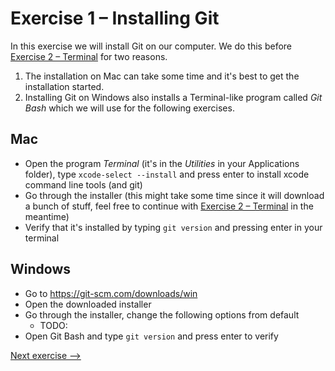 # Exercise 1 – Installing Git

In this exercise we will install Git on our computer. We do this before [Exercise 2 – Terminal](./exercise-2-terminal.md) for two reasons.

1. The installation on Mac can take some time and it's best to get the installation started.
1. Installing Git on Windows also installs a Terminal-like program called _Git Bash_ which we will use for the following exercises.

## Mac

- Open the program _Terminal_ (it's in the _Utilities_ in your Applications folder), type `xcode-select --install` and press enter to install xcode command line tools (and git)
- Go through the installer (this might take some time since it will download a bunch of stuff, feel free to continue with [Exercise 2 – Terminal](./exercise-2-terminal.md) in the meantime)
- Verify that it's installed by typing `git version` and pressing enter in your terminal

## Windows

- Go to https://git-scm.com/downloads/win
- Open the downloaded installer
- Go through the installer, change the following options from default
  - TODO:
- Open Git Bash and type `git version` and press enter to verify

[Next exercise -->](./exercise-2-terminal.md)
